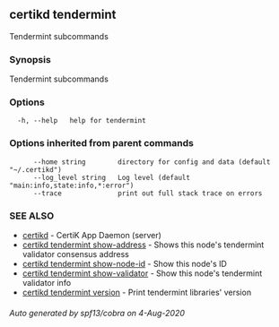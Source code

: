 ## certikd tendermint

Tendermint subcommands

### Synopsis

Tendermint subcommands

### Options

```
  -h, --help   help for tendermint
```

### Options inherited from parent commands

```
      --home string        directory for config and data (default "~/.certikd")
      --log_level string   Log level (default "main:info,state:info,*:error")
      --trace              print out full stack trace on errors
```

### SEE ALSO

* [certikd](certikd.md)	 - CertiK App Daemon (server)
* [certikd tendermint show-address](certikd_tendermint_show-address.md)	 - Shows this node's tendermint validator consensus address
* [certikd tendermint show-node-id](certikd_tendermint_show-node-id.md)	 - Show this node's ID
* [certikd tendermint show-validator](certikd_tendermint_show-validator.md)	 - Show this node's tendermint validator info
* [certikd tendermint version](certikd_tendermint_version.md)	 - Print tendermint libraries' version

###### Auto generated by spf13/cobra on 4-Aug-2020
